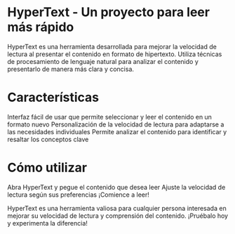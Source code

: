 # HyperText - Un proyecto para leer más rápido

HyperText es una herramienta desarrollada para mejorar la velocidad de lectura al presentar el contenido en formato de hipertexto. Utiliza técnicas de procesamiento de lenguaje natural para analizar el contenido y presentarlo de manera más clara y concisa.

# Características

Interfaz fácil de usar que permite seleccionar y leer el contenido en un formato nuevo
Personalización de la velocidad de lectura para adaptarse a las necesidades individuales
Permite analizar el contenido para identificar y resaltar los conceptos clave

# Cómo utilizar

Abra HyperText y pegue el contenido que desea leer
Ajuste la velocidad de lectura según sus preferencias
¡Comience a leer!

HyperText es una herramienta valiosa para cualquier persona interesada en mejorar su velocidad de lectura y comprensión del contenido. ¡Pruébalo hoy y experimenta la diferencia!